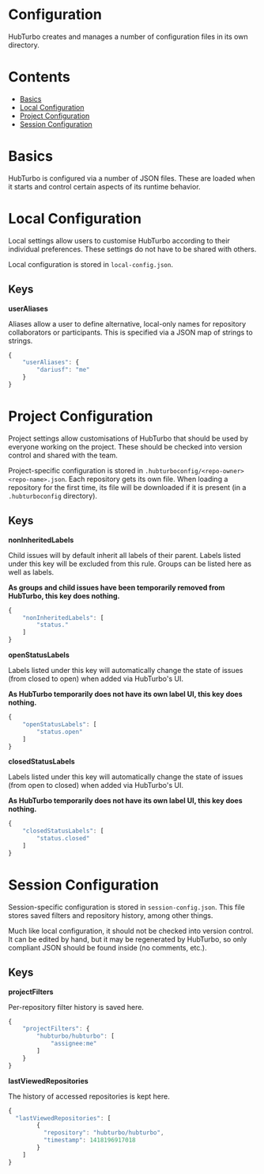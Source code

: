 # Configuration

HubTurbo creates and manages a number of configuration files in its own directory.

# Contents

- [Basics](#basics)
- [Local Configuration](#local-configuration)
- [Project Configuration](#project-configuration)
- [Session Configuration](#session-configuration)

# Basics

HubTurbo is configured via a number of JSON files. These are loaded when it starts and control certain aspects of its runtime behavior.

# Local Configuration

Local settings allow users to customise HubTurbo according to their individual preferences. These settings do not have to be shared with others.

Local configuration is stored in `local-config.json`.

## Keys

**userAliases**

Aliases allow a user to define alternative, local-only names for repository collaborators or participants. This is specified via a JSON map of strings to strings.

```js
{
    "userAliases": {
        "dariusf": "me"
    }
}
```

# Project Configuration

Project settings allow customisations of HubTurbo that should be used by everyone working on the project. These should be checked into version control and shared with the team.

Project-specific configuration is stored in `.hubturboconfig/<repo-owner> <repo-name>.json`. Each repository gets its own file. When loading a repository for the first time, its file will be downloaded if it is present (in a `.hubturboconfig` directory).

## Keys

**nonInheritedLabels**

Child issues will by default inherit all labels of their parent. Labels listed under this key will be excluded from this rule. Groups can be listed here as well as labels.

**As groups and child issues have been temporarily removed from HubTurbo, this key does nothing.**

```js
{
    "nonInheritedLabels": [
        "status."
    ]
}
```

**openStatusLabels**

Labels listed under this key will automatically change the state of issues (from closed to open) when added via HubTurbo's UI.

**As HubTurbo temporarily does not have its own label UI, this key does nothing.**

```js
{
    "openStatusLabels": [
        "status.open"
    ]
}
```

**closedStatusLabels**

Labels listed under this key will automatically change the state of issues (from open to closed) when added via HubTurbo's UI.

**As HubTurbo temporarily does not have its own label UI, this key does nothing.**

```js
{
    "closedStatusLabels": [
        "status.closed"
    ]
}
```

# Session Configuration

Session-specific configuration is stored in `session-config.json`. This file stores saved filters and repository history, among other things.

Much like local configuration, it should not be checked into version control. It can be edited by hand, but it may be regenerated by HubTurbo, so only compliant JSON should be found inside (no comments, etc.).

## Keys

**projectFilters**

Per-repository filter history is saved here.

```js
{
    "projectFilters": {
        "hubturbo/hubturbo": [
            "assignee:me"
        ]
    }
}
```

**lastViewedRepositories**

The history of accessed repositories is kept here.

```js
{
  "lastViewedRepositories": [
        {
          "repository": "hubturbo/hubturbo",
          "timestamp": 1418196917018
        }
    ]
}
```